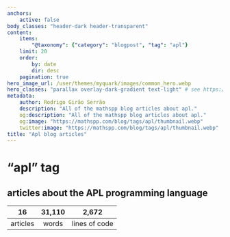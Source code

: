 ```yaml
---
anchors:
    active: false
body_classes: "header-dark header-transparent"
content:
    items:
        "@taxonomy": {"category": "blogpost", "tag": "apl"}
    limit: 20
    order:
        by: date
        dir: desc
    pagination: true
hero_image_url: /user/themes/myquark/images/common_hero.webp
hero_classes: "parallax overlay-dark-gradient text-light" # see https://demo.getgrav.org/blog-skeleton/blog/hero-classes
metadata:
    author: Rodrigo Girão Serrão
    description: "All of the mathspp blog articles about apl."
    og:description: "All of the mathspp blog articles about apl."
    og:image: "https://mathspp.com/blog/tags/apl/thumbnail.webp"
    twitter:image: "https://mathspp.com/blog/tags/apl/thumbnail.webp"
title: "Apl blog articles"
---
```


# “apl” tag


## articles about the APL programming language



<table class="stats-table">
    <thead>
        <tr>
            <th style="text-align: center;">16</th>
            <th style="text-align: center;">31,110</th>
            <th style="text-align: center;">2,672</th>
        </tr>
    </thead>
    <tbody>
        <tr>
            <td style="text-align: center;">articles</td>
            <td style="text-align: center;">words</td>
            <td style="text-align: center;">lines of code</td>
        </tr>
    </tbody>
</table>